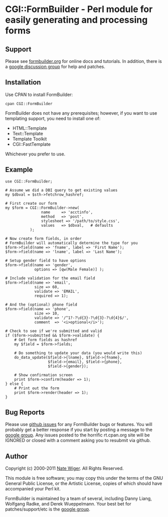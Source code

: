 # CGI::FormBuilder - Perl module for easily generating and processing forms

## Support

Please see [formbuilder.org](http://formbuilder.org) for online docs and tutorials.  In addition, there is a [google discussion group](http://groups.google.com/group/perl-formbuilder) for help and patches.

## Installation

Use CPAN to install FormBuilder:

    cpan CGI::FormBuilder
    
FormBuilder does not have any prerequisites; however, if you want to use templating support, you need to install one of:

* HTML::Template
* Text::Template
* Template Toolkit
* CGI::FastTemplate

Whichever you prefer to use.

## Example

    use CGI::FormBuilder;

    # Assume we did a DBI query to get existing values
    my $dbval = $sth->fetchrow_hashref;

    # First create our form
    my $form = CGI::FormBuilder->new(
                    name     => 'acctinfo',
                    method   => 'post',
                    stylesheet => '/path/to/style.css',
                    values   => $dbval,   # defaults
               );

    # Now create form fields, in order
    # FormBuilder will automatically determine the type for you
    $form->field(name => 'fname', label => 'First Name');
    $form->field(name => 'lname', label => 'Last Name');

    # Setup gender field to have options
    $form->field(name => 'gender',
                 options => [qw(Male Female)] );

    # Include validation for the email field
    $form->field(name => 'email',
                 size => 60,
                 validate => 'EMAIL',
                 required => 1);

    # And the (optional) phone field
    $form->field(name => 'phone',
                 size => 10,
                 validate => '/^1?-?\d{3}-?\d{3}-?\d{4}$/',
                 comment  => '<i>optional</i>');

    # Check to see if we're submitted and valid
    if ($form->submitted && $form->validate) {
        # Get form fields as hashref
        my $field = $form->fields;

        # Do something to update your data (you would write this)
        do_data_update($field->{lname}, $field->{fname},
                       $field->{email}, $field->{phone},
                       $field->{gender});

        # Show confirmation screen
        print $form->confirm(header => 1);
    } else {
        # Print out the form
        print $form->render(header => 1);
    }

## Bug Reports

Please use [github issues](http://github.com/formbuilder/formbuilder/issues) for any FormBuilder bugs or features.  You will probably get a better response if you start by posting a message to the [google group](http://groups.google.com/group/perl-formbuilder). Any issues posted to the horrific rt.cpan.org site will be IGNORED or closed with a comment asking you to resubmit via github.

## Author

Copyright (c) 2000-2011 [Nate Wiger](http://nateware.com). All Rights Reserved.

This module is free software; you may copy this under the terms of the GNU General Public License, or the Artistic License, copies of which should have accompanied your Perl kit.

FormBuilder is maintained by a team of several, including Danny Liang, Wolfgang Radke, and Derek Wueppelmann.  Your best bet for patches/support/etc is the [google group](http://groups.google.com/group/perl-formbuilder).


